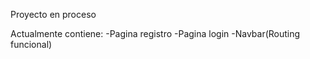 Proyecto en proceso 

Actualmente contiene:
-Pagina registro
-Pagina login
-Navbar(Routing funcional)
